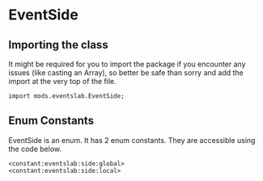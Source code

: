# EventSide

## Importing the class

It might be required for you to import the package if you encounter any issues (like casting an Array), so better be safe than sorry and add the import at the very top of the file.
```zenscript
import mods.eventslab.EventSide;
```


## Enum Constants

EventSide is an enum. It has 2 enum constants. They are accessible using the code below.

```zenscript
<constant:eventslab:side:global>
<constant:eventslab:side:local>
```
